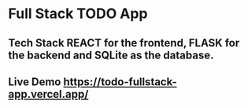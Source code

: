 # Full Stack TODO App
## Tech Stack REACT for the frontend, FLASK for the backend and SQLite as the database.
## Live Demo https://todo-fullstack-app.vercel.app/
